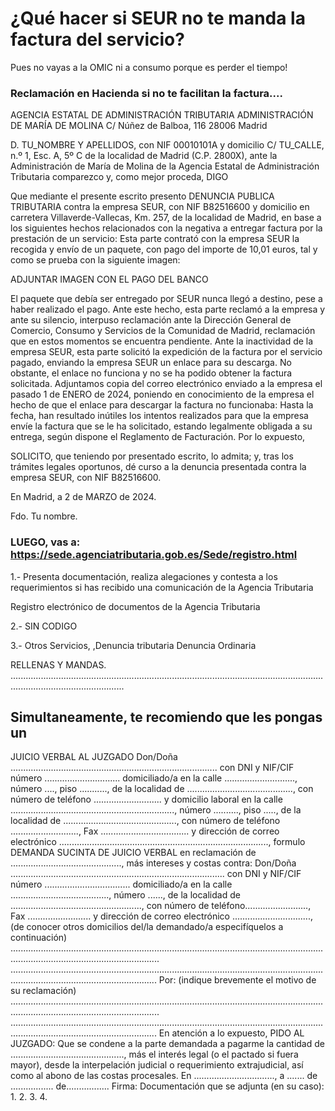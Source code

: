 # ¿Qué hacer si SEUR no te manda la factura del servicio?

Pues no vayas a la OMIC ni a consumo porque es perder el tiempo!

### Reclamación en Hacienda si no te facilitan la factura....

AGENCIA ESTATAL DE ADMINISTRACIÓN TRIBUTARIA
ADMINISTRACIÓN DE MARÍA DE MOLINA
C/ Núñez de Balboa, 116
28006 Madrid

D. TU_NOMBRE Y APELLIDOS, con NIF 00010101A y domicilio C/ TU_CALLE, n.º 1, Esc. A, 5º C de la localidad de Madrid (C.P. 2800X), ante la Administración de María de Molina de la Agencia Estatal de Administración Tributaria comparezco y, como mejor proceda,
DIGO

Que mediante el presente escrito presento DENUNCIA PUBLICA TRIBUTARIA contra la empresa SEUR, con NIF B82516600 y domicilio en carretera Villaverde-Vallecas, Km. 257, de la localidad de Madrid, en base a los siguientes hechos relacionados con la negativa a entregar factura por la prestación de un servicio:
Esta parte contrató con la empresa SEUR la recogida y envío de un paquete, con pago del importe de 10,01 euros, tal y como se prueba con la siguiente imagen:

ADJUNTAR IMAGEN CON EL PAGO DEL BANCO

El paquete que debía ser entregado por SEUR nunca llegó a destino, pese a haber realizado el pago. Ante este hecho, esta parte reclamó a la empresa y ante su silencio, interpuso reclamación ante la Dirección General de Comercio, Consumo y Servicios de la Comunidad de Madrid, reclamación que en estos momentos se encuentra pendiente.
Ante la inactividad de la empresa SEUR, esta parte solicitó la expedición de la factura por el servicio pagado, enviando la empresa SEUR un enlace para su descarga. No obstante, el enlace no funciona y no se ha podido obtener la factura solicitada.
Adjuntamos copia del correo electrónico enviado a la empresa el pasado 1 de ENERO de 2024, poniendo en conocimiento de la empresa el hecho de que el enlace para descargar la factura no funcionaba:
Hasta la fecha, han resultado inútiles los intentos realizados para que la empresa envíe la factura que se le ha solicitado, estando legalmente obligada a su entrega, según dispone el Reglamento de Facturación.
Por lo expuesto,

SOLICITO, que teniendo por presentado escrito, lo admita; y, tras los trámites legales oportunos, dé curso a la denuncia presentada contra la empresa SEUR, con NIF B82516600.

En Madrid, a 2 de MARZO de 2024.

Fdo. Tu nombre.

### LUEGO, vas a: https://sede.agenciatributaria.gob.es/Sede/registro.html

1.- Presenta documentación, realiza alegaciones y contesta a los requerimientos si has recibido una comunicación de la Agencia Tributaria

Registro electrónico de documentos de la Agencia Tributaria

2.- SIN CODIGO

3.- Otros Servicios, ,Denuncia tributaria Denuncia Ordinaria

RELLENAS Y MANDAS.
.........................................................................................................................................................................
## Simultaneamente, te recomiendo que les pongas un 

JUICIO VERBAL 
AL JUZGADO 
Don/Doña .................................................................................. con DNI y NIF/CIF número .............................. 
domiciliado/a en la calle ............................, número ...., piso ..........., de la localidad de .........................................., 
con número de teléfono ........................... y domicilio laboral en la calle ................................................................., 
número .........., piso ....., de la localidad de ............................................., con número de teléfono ..........................., 
Fax ................................... y dirección de correo electrónico ..................................................................................., 
formulo DEMANDA SUCINTA DE JUICIO VERBAL en reclamación de ............................................, más intereses 
y costas contra: 
Don/Doña ..................................................................................... con DNI y NIF/CIF número .................................. 
domiciliado/a en la calle ......................................., número ......, de la localidad de ...................................................., 
con número de teléfono........................., Fax ......................... y dirección de correo electrónico ..............................., 
(de conocer otros domicilios del/la demandado/a especifíquelos a continuación) 
.......................................................................................................................................................................................
...................................................................................................................................................................................... 
Por: 
(indique brevemente el motivo de su reclamación) 
.......................................................................................................................................................................................
...................................................................................................................................................................................... 
En atención a lo expuesto, PIDO AL JUZGADO: 
Que se condene a la parte demandada a pagarme la cantidad de ............................................., más el interés 
legal (o el pactado si fuera mayor), desde la interpelación judicial o requerimiento extrajudicial, así como al abono 
de las costas procesales. 
En ................................, a ....... de ................. de................. 
Firma: 
Documentación que se adjunta (en su caso): 
1. 
2. 
3. 
4.
